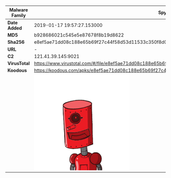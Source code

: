 | Malware Family | SpyNote                                                      |
| -------------- | ------------------------------------------------------------ |
| **Date Added** | 2019-01-17 19:57:27.153000                                                   |
| **MD5**        | b928686021c545e5e87678f8b19d8622                             |
| **Sha256**     | e8ef5ae71dd08c188e65b69f27c44f58d53d11533c350f8d089a7d09ca466c85 |
| **URL**        | -                                                            |
| **C2**         | 121.41.39.145:9021 |
| **VirusTotal** | https://www.virustotal.com/#/file/e8ef5ae71dd08c188e65b69f27c44f58d53d11533c350f8d089a7d09ca466c85/detection |
| **Koodous**    | https://koodous.com/apks/e8ef5ae71dd08c188e65b69f27c44f58d53d11533c350f8d089a7d09ca466c85 |
|                | ![](../assets/e8ef5ae71dd08c188e65b69f27c44f58d53d11533c350f8d089a7d09ca466c85.png) |